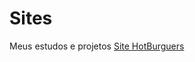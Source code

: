 # Sites
 Meus estudos e projetos
<a href= "Sites\html-css\Exercicios\Desafios\HotBurgers"> Site HotBurguers